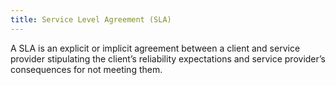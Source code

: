 ```yaml
---
title: Service Level Agreement (SLA)
---
```

A SLA is an explicit or implicit agreement between a client and service provider stipulating the client’s reliability expectations and service provider’s consequences for not meeting them. 